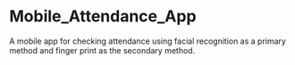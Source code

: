 # Mobile_Attendance_App
A mobile app for checking attendance using facial recognition as a primary method and finger print as the secondary method.
